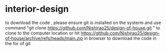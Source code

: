 # interior-design

to download the code , please ensure git is installed on the systerm and 
use command  "git clone https://github.com/Nishirao25/design-of-house.git "  to clone to the computer location or hit  https://github.com/Nishirao25/design-of-house/archive/refs/heads/main.zip in browser to download the code in the for of git 

